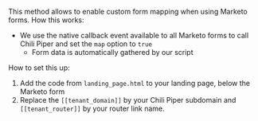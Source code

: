 This method allows to enable custom form mapping when using Marketo forms.
How this works:
*  We use the native callback event available to all Marketo forms to call Chili Piper and set the `map` option to `true`
   *  Form data is automatically gathered by our script

How to set this up:
1. Add the code from `landing_page.html` to your landing page, below the Marketo form
2. Replace the `[[tenant_domain]]` by your Chili Piper subdomain and `[[tenant_router]]` by your router link name.
